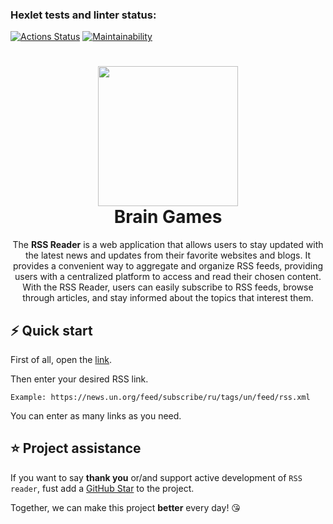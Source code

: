 ### Hexlet tests and linter status:
[![Actions Status](https://github.com/dosTequilas/frontend-project-lvl3/workflows/hexlet-check/badge.svg)](https://github.com/dosTequilas/frontend-project-lvl3/actions)
[![Maintainability](https://api.codeclimate.com/v1/badges/534c98b4272140f3e444/maintainability)](https://codeclimate.com/github/dosTequilas/frontend-project-lvl3/maintainability)



<h1 align="center">
  <img src="https://upload.wikimedia.org/wikipedia/en/thumb/4/43/Feed-icon.svg/256px-Feed-icon.svg.png" width="224px"/><br/>
  Brain Games
</h1>

<p align="center">The <b>RSS Reader</b> is a web application that allows users to stay updated with the latest news and updates from their favorite websites and blogs. It provides a convenient way to aggregate and organize RSS feeds, providing users with a centralized platform to access and read their chosen content. With the RSS Reader, users can easily subscribe to RSS feeds, browse through articles, and stay informed about the topics that interest them.

## ⚡️ Quick start

First of all, open the [link](https://frontend-project-lvl3-three-phi.vercel.app/).


Then enter your desired RSS link.

```Example: https://news.un.org/feed/subscribe/ru/tags/un/feed/rss.xml```

You can enter as many links as you need.

## ⭐️ Project assistance

If you want to say **thank you** or/and support active development of `RSS reader`, fust add a [GitHub Star](https://github.com/dosTequilas/frontend-project-lvl3) to the project.

Together, we can make this project **better** every day! 😘